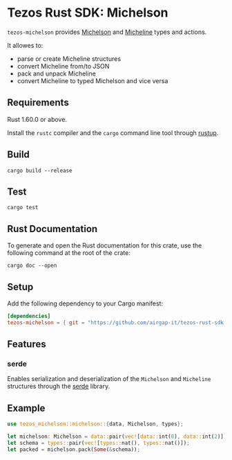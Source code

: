 # Tezos Rust SDK: Michelson

`tezos-michelson` provides [Michelson](https://tezos.gitlab.io/active/michelson.html) and [Micheline](https://tezos.gitlab.io/shell/micheline.html) types and actions.

It allowes to:

- parse or create Micheline structures
- convert Micheline from/to JSON
- pack and unpack Micheline
- convert Micheline to typed Michelson and vice versa

## Requirements

Rust 1.60.0 or above.

Install the `rustc` compiler and the `cargo` command line tool through [rustup](https://rustup.rs).

## Build

```shell
cargo build --release
```

## Test

```shell
cargo test
```

## Rust Documentation

To generate and open the Rust documentation for this crate, use the following command at the root of the crate:

```shell
cargo doc --open
```

## Setup

Add the following dependency to your Cargo manifest:

```toml
[dependencies]
tezos-michelson = { git = "https://github.com/airgap-it/tezos-rust-sdk.git", tag = "0.1.2" }
```

## Features

### serde

Enables serialization and deserialization of the `Michelson` and `Micheline` structures through the [serde](https://serde.rs/) library.

## Example

```rust
use tezos_michelson::michelson::{data, Michelson, types};

let michelson: Michelson = data::pair(vec![data::int(0), data::int(2)]);
let schema = types::pair(vec![types::nat(), types::nat()]);
let packed = michelson.pack(Some(&schema));
```